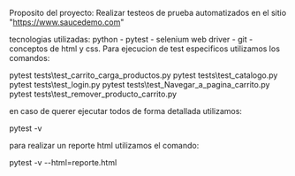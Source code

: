 Proposito del proyecto:
Realizar testeos de prueba automatizados en el sitio "https://www.saucedemo.com"

tecnologias utilizadas: python - pytest - selenium web driver - git - conceptos de html y css.
Para ejecucion de test especificos utilizamos los comandos:

pytest tests\test_carrito_carga_productos.py
pytest tests\test_catalogo.py 
pytest tests\test_login.py 
pytest tests\test_Navegar_a_pagina_carrito.py 
pytest tests\test_remover_producto_carrito.py

en caso de querer ejecutar todos de forma detallada utilizamos:

pytest -v

para realizar un reporte html utilizamos el comando:

pytest -v --html=reporte.html
